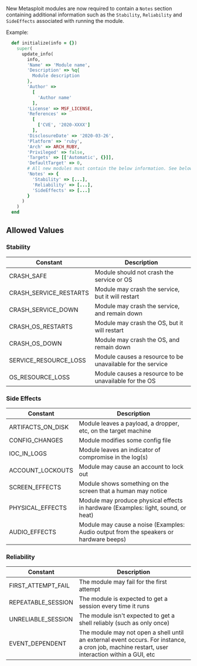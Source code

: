 New Metasploit modules are now required to contain a `Notes` section containing additional information such as the `Stability`, `Reliability` and `SideEffects` associated with running the module.

Example:

```ruby
  def initialize(info = {})
    super(
      update_info(
        info,
        'Name' => 'Module name',
        'Description' => %q{
          Module description
        },
        'Author' =>
          [
            'Author name'
          ],
        'License' => MSF_LICENSE,
        'References' =>
          [
            ['CVE', '2020-XXXX']
          ],
        'DisclosureDate' => '2020-03-26',
        'Platform' => 'ruby',
        'Arch' => ARCH_RUBY,
        'Privileged' => false,
        'Targets' => [['Automatic', {}]],
        'DefaultTarget' => 0,
        # All new modules must contain the below information. See below for more details for allowed values
        'Notes' => {
          'Stability' => [...],
          'Reliability' => [...],
          'SideEffects' => [...]
        }
      )
    )
  end
```

## Allowed Values

### Stability

| Constant         | Description    |
| -------------- | ------------- |
| CRASH_SAFE  | Module should not crash the service or OS |
| CRASH_SERVICE_RESTARTS | Module may crash the service, but it will restart |
| CRASH_SERVICE_DOWN | Module may crash the service, and remain down |
| CRASH_OS_RESTARTS | Module may crash the OS, but it will restart |
| CRASH_OS_DOWN | Module may crash the OS, and remain down |
| SERVICE_RESOURCE_LOSS | Module causes a resource to be unavailable for the service |
| OS_RESOURCE_LOSS | Module causes a resource to be unavailable for the OS |

### Side Effects

| Constant         | Description    |
| -------------- | ------------- |
| ARTIFACTS_ON_DISK | Module leaves a payload, a dropper, etc, on the target machine |
| CONFIG_CHANGES | Module modifies some config file |
| IOC_IN_LOGS | Module leaves an indicator of compromise in the log(s) |
| ACCOUNT_LOCKOUTS | Module may cause an account to lock out |
| SCREEN_EFFECTS | Module shows something on the screen that a human may notice |
| PHYSICAL_EFFECTS | Module may produce physical effects in hardware (Examples: light, sound, or heat) |
| AUDIO_EFFECTS | Module may cause a noise (Examples: Audio output from the speakers or hardware beeps) |

### Reliability

| Constant         | Description    |
| -------------- | ------------- |
| FIRST_ATTEMPT_FAIL | The module may fail for the first attempt |
| REPEATABLE_SESSION | The module is expected to get a session every time it runs |
| UNRELIABLE_SESSION | The module isn't expected to get a shell reliably (such as only once) |
| EVENT_DEPENDENT    | The module may not open a shell until an external event occurs. For instance, a cron job, machine restart, user interaction within a GUI, etc |
